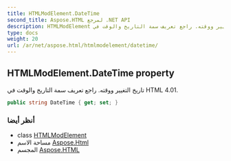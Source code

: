 ```yaml
---
title: HTMLModElement.DateTime
second_title: Aspose.HTML لمرجع .NET API
description: HTMLModElement ملكية. تاريخ التغيير ووقته. راجع تعريف سمة التاريخ والوقت في HTML 4.01.
type: docs
weight: 20
url: /ar/net/aspose.html/htmlmodelement/datetime/
---
```

## HTMLModElement.DateTime property

تاريخ التغيير ووقته. راجع تعريف سمة التاريخ والوقت في HTML 4.01.

```csharp
public string DateTime { get; set; }
```

### أنظر أيضا

* class [HTMLModElement](../)
* مساحة الاسم [Aspose.Html](../../htmlmodelement/)
* المجسم [Aspose.HTML](../../../)


